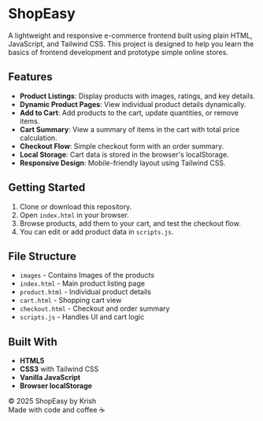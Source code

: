 # ShopEasy

A lightweight and responsive e-commerce frontend built using plain HTML, JavaScript, and Tailwind CSS. This project is designed to help you learn the basics of frontend development and prototype simple online stores.  

## Features  

- **Product Listings**: Display products with images, ratings, and key details.  
- **Dynamic Product Pages**: View individual product details dynamically.  
- **Add to Cart**: Add products to the cart, update quantities, or remove items.  
- **Cart Summary**: View a summary of items in the cart with total price calculation.  
- **Checkout Flow**: Simple checkout form with an order summary.  
- **Local Storage**: Cart data is stored in the browser's localStorage.  
- **Responsive Design**: Mobile-friendly layout using Tailwind CSS.  

## Getting Started  

1. Clone or download this repository.  
2. Open `index.html` in your browser.  
3. Browse products, add them to your cart, and test the checkout flow.  
4. You can edit or add product data in `scripts.js`.  

## File Structure  

- `images` -  Contains Images of the products  
- `index.html` - Main product listing page  
- `product.html` - Individual product details  
- `cart.html` - Shopping cart view  
- `checkout.html` - Checkout and order summary   
- `scripts.js` - Handles UI and cart logic  

## Built With  

- **HTML5**  
- **CSS3** with Tailwind CSS  
- **Vanilla JavaScript**  
- **Browser localStorage**  


© 2025 ShopEasy by Krish  
Made with code and coffee ☕  